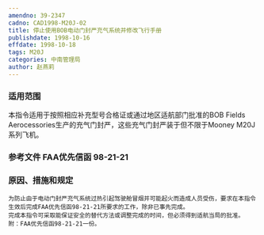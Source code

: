 ```yaml
---
amendno: 39-2347
cadno: CAD1998-M20J-02
title: 停止使用BOB电动门封严充气系统并修改飞行手册
publishdate: 1998-10-16
effdate: 1998-10-18
tags: M20J
categories: 中南管理局
author: 赵燕莉
---
```


### 适用范围 
本指令适用于按照相应补充型号合格证或通过地区适航部门批准的BOB Fields Aerocessories生产的充气门封严，这些充气门封严装于但不限于Mooney M20J系列飞机。

<!--more-->
### 参考文件    FAA优先信函 98-21-21 

### 原因、措施和规定 
    为防止由于电动门封严充气系统过热引起驾驶舱冒烟并可能起火而造成人员受伤，要求在本指令生效后完成FAA优先信函98-21-21所要求的工作，除非已事先完成。 
    完成本指令可采取能保证安全的替代方法或调整完成的时间，但必须得到适航当局的批准。 
    附：FAA优先信函98-21-21一份。
